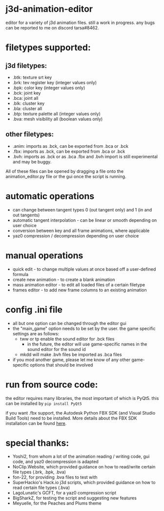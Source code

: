 # j3d-animation-editor
editor for a variety of j3d animation files. still a work in progress. any bugs can be reported to me on discord tarsa#8462.

# filetypes supported:

## j3d filetypes:
* .btk: texture srt key
* .brk: tev register key (integer values only)
* .bpk: color key (integer values only)
* .bck: joint key 
* .bca: joint all 
* .blk: cluster key 
* .bla: cluster all 
* .btp: texture palette all (integer values only)
* .bva: mesh visibility all (boolean values only)

## other filetypes:
* .anim: imports as .bck, can be exported from .bca or .bck
* .fbx: imports as .bck, can be exported from .bca or .bck
* .bvh: imports as .bck or as .bca
.fbx and .bvh import is still experimental and may be buggy.

All of these files can be opened by dragging a file onto the animation_editor.py file or the gui once the script is running.

# automatic operations
* can change between tangent types 0 (out tangent only) and 1 (in and out tangents)
* automatic tangent interpolation - can be linear or smooth depending on user choice
* conversion between key and all frame animations, where applicable
* yaz0 compression / decompression depending on user choice

# manual operations
* quick edit - to change multiple values at once based off a user-defined formula
* create new animation - to create a blank animation 
* mass animation editor - to edit all loaded files of a certain filetype
* frames editor - to add new frame columns to an existing animation

# config .ini file
* all but one option can be changed through the editor gui
* the "main_game" option needs to be set by the user. the game specific settings are as follows:
    * tww or tp enable the sound editor for .bck files
        * in the future, the editor will use game-specific names in the sound editor for the sound id
    * mkdd will make .bvh files be imported as .bca files
* if you mod another game, please let me know of any other game-specific options that should be involved

# run from source code:
the editor requires many libraries, the most important of which is PyQt5. this can be installed by 
`pip install PyQt5`

if you want .fbx support, the Autodesk Python FBX SDK (and Visual Studio Build Tools) need to be installed. More details about the FBX SDK installation can be found [here](https://gitlab.inria.fr/radili/fbxsdk_python).

# special thanks:
* Yoshi2, from whom a lot of the animation reading / writing code, gui code, and yaz0 decompression is adapted
* NoClip.Website, which provided guidance on how to read/write certain file types (.brk, .bpk, .bva)
* fon-22, for providing .bva files to test with
* SuperHackio's Hack.io j3d scripts, which provided guidance on how to read certain file types (.bva)
* LagoLunatic's GCFT, for a yaz0 compression script
* BigSharkZ, for testing the script and suggesting new features
* Meyuelle, for the Peaches and Plums theme